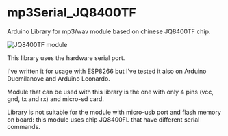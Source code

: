 # mp3Serial_JQ8400TF
Arduino Library for mp3/wav module based on chinese JQ8400TF chip.

![JQ8400TF module](https://github.com/Cyb3rn0id/mp3Serial_JQ8400TF/blob/master/mp3wav_module.jpg)

This library uses the hardware serial port. 

I've written it for usage with ESP8266 but I've tested it also on Arduino Duemilanove and Arduino Leonardo.

Module that can be used with this library is the one with only 4 pins (vcc, gnd, tx and rx) and micro-sd card.

Library is not suitable for the module with micro-usb port and flash memory on board: this module uses chip JQ8400FL that have different serial commands.
